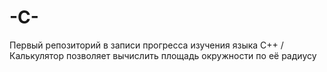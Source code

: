# -C-
Первый репозиторий в записи прогресса изучения языка C++ / Калькулятор позволяет вычислить площадь окружности по её радиусу 
